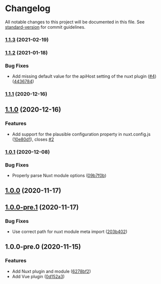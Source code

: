 # Changelog

All notable changes to this project will be documented in this file. See [standard-version](https://github.com/conventional-changelog/standard-version) for commit guidelines.

### [1.1.3](https://github.com/moritzsternemann/vue-plausible/compare/v1.1.2...v1.1.3) (2021-02-19)

### [1.1.2](https://github.com/moritzsternemann/vue-plausible/compare/v1.1.1...v1.1.2) (2021-01-18)


### Bug Fixes

* Add missing default value for the apiHost setting of the nuxt plugin ([#4](https://github.com/moritzsternemann/vue-plausible/issues/4)) ([4436784](https://github.com/moritzsternemann/vue-plausible/commit/44367847c6c5d3034b7062759bef0ded28a22f70))

### [1.1.1](https://github.com/moritzsternemann/vue-plausible/compare/v1.1.0...v1.1.1) (2020-12-16)

## [1.1.0](https://github.com/moritzsternemann/vue-plausible/compare/v1.0.1...v1.1.0) (2020-12-16)


### Features

* Add support for the plausible configuration property in nuxt.config.js ([10e80d1](https://github.com/moritzsternemann/vue-plausible/commit/10e80d141118b5fbdab32957232f2d565099c809)), closes [#2](https://github.com/moritzsternemann/vue-plausible/issues/2)

### [1.0.1](https://github.com/moritzsternemann/vue-plausible/compare/v1.0.0...v1.0.1) (2020-12-08)


### Bug Fixes

* Properly parse Nuxt module options ([09b7f0b](https://github.com/moritzsternemann/vue-plausible/commit/09b7f0bf512f961e4f3cee003a3e992439960e9e))

## [1.0.0](https://github.com/moritzsternemann/vue-plausible/compare/v1.0.0-pre.1...v1.0.0) (2020-11-17)

## [1.0.0-pre.1](https://github.com/moritzsternemann/vue-plausible/compare/v1.0.0-pre.0...v1.0.0-pre.1) (2020-11-17)


### Bug Fixes

* Use correct path for nuxt module meta import ([203b402](https://github.com/moritzsternemann/vue-plausible/commit/203b402cbdb691692197aac99a4cf307f642cd93))

## 1.0.0-pre.0 (2020-11-15)


### Features

* Add Nuxt plugin and module ([6278bf2](https://github.com/moritzsternemann/vue-plausible/commit/6278bf25d2eb9141c6b21635e9ac7437057cdeb1))
* Add Vue plugin ([0d152a3](https://github.com/moritzsternemann/vue-plausible/commit/0d152a3563f014d3f40865f601f943d2e337bbdf))
